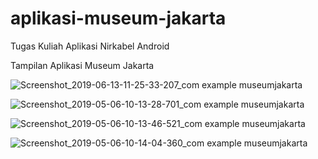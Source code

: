 # aplikasi-museum-jakarta
Tugas Kuliah Aplikasi Nirkabel Android

Tampilan Aplikasi Museum Jakarta

![Screenshot_2019-06-13-11-25-33-207_com example museumjakarta](https://user-images.githubusercontent.com/35441466/60397472-f2e4b880-9b77-11e9-8e2d-b7510cd653ab.png)

![Screenshot_2019-05-06-10-13-28-701_com example museumjakarta](https://user-images.githubusercontent.com/35441466/60397515-4525d980-9b78-11e9-83d9-a205bde2e257.png)

![Screenshot_2019-05-06-10-13-46-521_com example museumjakarta](https://user-images.githubusercontent.com/35441466/60397541-70a8c400-9b78-11e9-9bcc-8ca11f8fe713.png)

![Screenshot_2019-05-06-10-14-04-360_com example museumjakarta](https://user-images.githubusercontent.com/35441466/60397567-92a24680-9b78-11e9-8dda-8b73199b1229.png)
